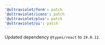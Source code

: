 ```yaml
---
'@ultraviolet/form': patch
'@ultraviolet/icons': patch
'@ultraviolet/plus': patch
'@ultraviolet/ui': patch
---
```


Updated dependency `@types/react` to `19.0.12`.
